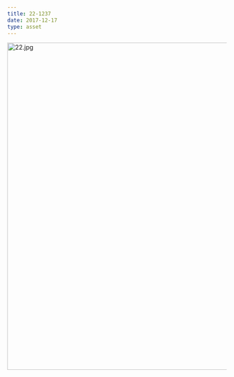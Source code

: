 ```yaml
---
title: 22-1237
date: 2017-12-17
type: asset
---
```

<img src="http://ccnmtl.columbia.edu/projects/histologylab/assets/images/22.jpg" height="750" alt="22.jpg" style="margin: 0;padding: 0;border: 0;">